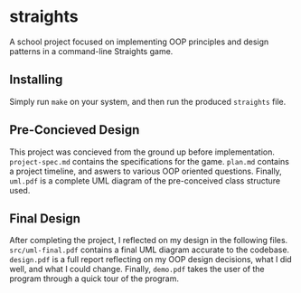 # straights

A school project focused on implementing OOP principles and design patterns in a command-line Straights game.

## Installing

Simply run `make` on your system, and then run the produced `straights` file.

## Pre-Concieved Design

This project was concieved from the ground up before implementation. `project-spec.md` contains the specifications for the game. `plan.md` contains a project timeline, and aswers to various OOP oriented questions. Finally, `uml.pdf` is a complete UML diagram of the pre-conceived class structure used.

## Final Design

After completing the project, I reflected on my design in the following files. `src/uml-final.pdf` contains a final UML diagram accurate to the codebase. `design.pdf` is a full report reflecting on my OOP design decisions, what I did well, and what I could change. Finally, `demo.pdf` takes the user of the program through a quick tour of the program.
